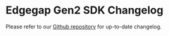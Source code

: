 # Edgegap Gen2 SDK Changelog

Please refer to our [Github repository](https://github.com/edgegap/edgegap-unity-gen2-sdk/releases) for up-to-date changelog.
